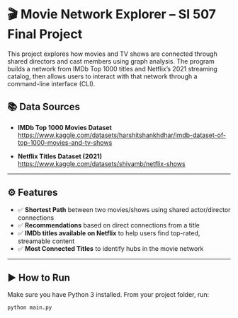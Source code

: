 # 🎬 Movie Network Explorer – SI 507 Final Project

This project explores how movies and TV shows are connected through shared directors and cast members using graph analysis. The program builds a network from IMDb Top 1000 titles and Netflix’s 2021 streaming catalog, then allows users to interact with that network through a command-line interface (CLI).

## 📚 Data Sources

- **IMDb Top 1000 Movies Dataset**  
  https://www.kaggle.com/datasets/harshitshankhdhar/imdb-dataset-of-top-1000-movies-and-tv-shows

- **Netflix Titles Dataset (2021)**  
  https://www.kaggle.com/datasets/shivamb/netflix-shows

---

## ⚙️ Features

- ✅ **Shortest Path** between two movies/shows using shared actor/director connections
- ✅ **Recommendations** based on direct connections from a title
- ✅ **IMDb titles available on Netflix** to help users find top-rated, streamable content
- ✅ **Most Connected Titles** to identify hubs in the movie network

---

## ▶️ How to Run

Make sure you have Python 3 installed. From your project folder, run:

```bash
python main.py
